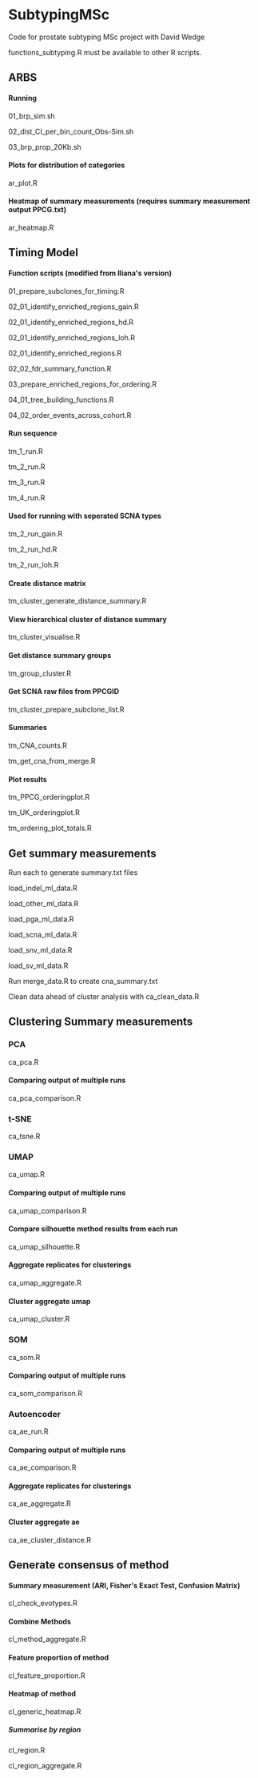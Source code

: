 # SubtypingMSc
Code for prostate subtyping MSc project with David Wedge

functions_subtyping.R must be available to other R scripts.

## ARBS

#### Running
01_brp_sim.sh

02_dist_CI_per_bin_count_Obs-Sim.sh

03_brp_prop_20Kb.sh

#### Plots for distribution of categories
ar_plot.R

#### Heatmap of summary measurements (requires summary measurement output PPCG.txt)
ar_heatmap.R

## Timing Model

#### Function scripts (modified from Iliana's version)
01_prepare_subclones_for_timing.R

02_01_identify_enriched_regions_gain.R

02_01_identify_enriched_regions_hd.R

02_01_identify_enriched_regions_loh.R

02_01_identify_enriched_regions.R

02_02_fdr_summary_function.R

03_prepare_enriched_regions_for_ordering.R

04_01_tree_building_functions.R

04_02_order_events_across_cohort.R


#### Run sequence
tm_1_run.R

tm_2_run.R

tm_3_run.R

tm_4_run.R


#### Used for running with seperated SCNA types
tm_2_run_gain.R

tm_2_run_hd.R

tm_2_run_loh.R


#### Create distance matrix
tm_cluster_generate_distance_summary.R

#### View hierarchical cluster of distance summary
tm_cluster_visualise.R

#### Get distance summary groups
tm_group_cluster.R

#### Get SCNA raw files from PPCGID
tm_cluster_prepare_subclone_list.R

#### Summaries
tm_CNA_counts.R

tm_get_cna_from_merge.R


#### Plot results
tm_PPCG_orderingplot.R

tm_UK_orderingplot.R

tm_ordering_plot_totals.R


## Get summary measurements
Run each to generate summary.txt files

load_indel_ml_data.R
    
load_other_ml_data.R
    
load_pga_ml_data.R
    
load_scna_ml_data.R
    
load_snv_ml_data.R
    
load_sv_ml_data.R

Run merge_data.R to create cna_summary.txt

Clean data ahead of cluster analysis with ca_clean_data.R

## Clustering Summary measurements

### PCA
ca_pca.R

#### Comparing output of multiple runs
ca_pca_comparison.R

### t-SNE
ca_tsne.R

### UMAP
ca_umap.R

#### Comparing output of multiple runs
ca_umap_comparison.R

#### Compare silhouette method results from each run
ca_umap_silhouette.R

#### Aggregate replicates for clusterings
ca_umap_aggregate.R

#### Cluster aggregate umap
ca_umap_cluster.R

### SOM
ca_som.R

#### Comparing output of multiple runs
ca_som_comparison.R

### Autoencoder
ca_ae_run.R

#### Comparing output of multiple runs
ca_ae_comparison.R

#### Aggregate replicates for clusterings
ca_ae_aggregate.R

#### Cluster aggregate ae
ca_ae_cluster_distance.R

## Generate consensus of method

#### Summary measurement (ARI, Fisher's Exact Test, Confusion Matrix)
cl_check_evotypes.R

#### Combine Methods
cl_method_aggregate.R

#### Feature proportion of method
cl_feature_proportion.R

#### Heatmap of method
cl_generic_heatmap.R

##### Summarise by region
cl_region.R

cl_region_aggregate.R
